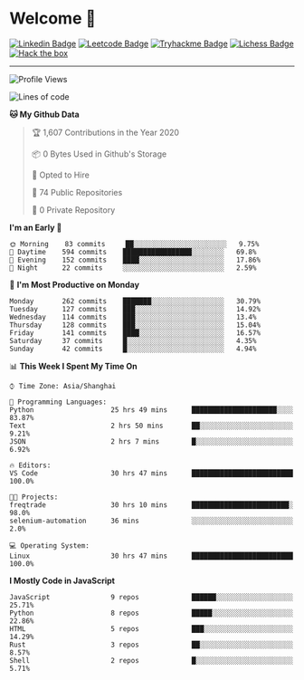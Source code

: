 # Welcome 👋

[![Linkedin Badge](https://img.shields.io/badge/-PedroTorres-blue?style=flat-square&logo=Linkedin&logoColor=white&link=https://www.linkedin.com/in/PedroTorres/)](https://www.linkedin.com/in/pedro-torres-cruz/)
[![Leetcode Badge](https://img.shields.io/badge/profile-leetcode-green)](https://leetcode.com/corfucinas/)
[![Tryhackme Badge](https://img.shields.io/badge/profile-tryhackme-blue)](https://tryhackme.com/p/Corfucinas/)
[![Lichess Badge](https://img.shields.io/badge/challenge_me-lichess-yellow)](https://lichess.org/@/Corfucinas)
[![Hack the box](https://img.shields.io/badge/hack_the_box-profile-red)](https://www.hackthebox.eu/profile/375826)

---

<!--START_SECTION:waka-->
![Profile Views](http://img.shields.io/badge/Profile%20Views-3-blue)

![Lines of code](https://img.shields.io/badge/From%20Hello%20World%20I%27ve%20Written-26.5%20million%20lines%20of%20code-blue)

**🐱 My Github Data** 

> 🏆 1,607 Contributions in the Year 2020
 > 
> 📦 0 Bytes Used in Github's Storage 
 > 
> 💼 Opted to Hire
 > 
> 📜 74 Public Repositories
 > 
> 🔑 0 Private Repository 
 > 
**I'm an Early 🐤** 

```text
🌞 Morning    83 commits     ██░░░░░░░░░░░░░░░░░░░░░░░   9.75% 
🌆 Daytime    594 commits    █████████████████░░░░░░░░   69.8% 
🌃 Evening    152 commits    ████░░░░░░░░░░░░░░░░░░░░░   17.86% 
🌙 Night      22 commits     ░░░░░░░░░░░░░░░░░░░░░░░░░   2.59%

```
📅 **I'm Most Productive on Monday** 

```text
Monday       262 commits    ███████░░░░░░░░░░░░░░░░░░   30.79% 
Tuesday      127 commits    ███░░░░░░░░░░░░░░░░░░░░░░   14.92% 
Wednesday    114 commits    ███░░░░░░░░░░░░░░░░░░░░░░   13.4% 
Thursday     128 commits    ███░░░░░░░░░░░░░░░░░░░░░░   15.04% 
Friday       141 commits    ████░░░░░░░░░░░░░░░░░░░░░   16.57% 
Saturday     37 commits     █░░░░░░░░░░░░░░░░░░░░░░░░   4.35% 
Sunday       42 commits     █░░░░░░░░░░░░░░░░░░░░░░░░   4.94%

```


📊 **This Week I Spent My Time On** 

```text
⌚︎ Time Zone: Asia/Shanghai

💬 Programming Languages: 
Python                   25 hrs 49 mins      █████████████████████░░░░   83.87% 
Text                     2 hrs 50 mins       ██░░░░░░░░░░░░░░░░░░░░░░░   9.21% 
JSON                     2 hrs 7 mins        █░░░░░░░░░░░░░░░░░░░░░░░░   6.92%

🔥 Editors: 
VS Code                  30 hrs 47 mins      █████████████████████████   100.0%

🐱‍💻 Projects: 
freqtrade                30 hrs 10 mins      ████████████████████████░   98.0% 
selenium-automation      36 mins             ░░░░░░░░░░░░░░░░░░░░░░░░░   2.0%

💻 Operating System: 
Linux                    30 hrs 47 mins      █████████████████████████   100.0%

```

**I Mostly Code in JavaScript** 

```text
JavaScript               9 repos             ██████░░░░░░░░░░░░░░░░░░░   25.71% 
Python                   8 repos             █████░░░░░░░░░░░░░░░░░░░░   22.86% 
HTML                     5 repos             ███░░░░░░░░░░░░░░░░░░░░░░   14.29% 
Rust                     3 repos             ██░░░░░░░░░░░░░░░░░░░░░░░   8.57% 
Shell                    2 repos             █░░░░░░░░░░░░░░░░░░░░░░░░   5.71%

```



<!--END_SECTION:waka-->

